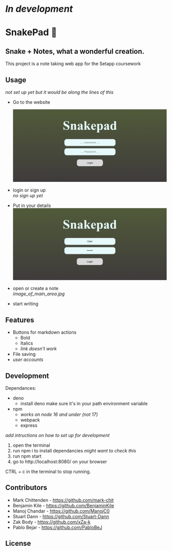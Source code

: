 # *In development*
# SnakePad 🐍

## Snake + Notes, what a wonderful creation.
This project is a note taking web app for the Setapp coursework

## Usage
*not set up yet but it would be along the lines of this*
- Go to the website

  ![login-page](/Documentation/Images/login%20page.png)  

- login or sign up  
    *no sign up yet*
- Put in your details  
![loging-in](/Documentation/Images/details%20loging%20in.png) 
- open or create a note  
*image_of_main_area.jpg*
- start writing

## Features
- Buttons for markdown actions
    - Bold
    - Italics
    - *link doesn't work*
- File saving
- *user accounts*

## Development 
Dependances:
- deno
    - install deno make sure it's in your path environment variable
- npm
    - *works on node 16 and under (not 17)*
    - webpack
    - express

*add intructions on how to set up for development*
1. open the terminal
2. run npm i 
    to install dependancies *might want to check this*
3. run npm start
4. go to http://localhost:8080/ on your browser

CTRL + c in the terminal to stop running.

## Contributors

- Mark Chittenden - https://github.com/mark-chit
- Benjamin Kile - https://github.com/BenjaminKile
- Manoj Chandar - https://github.com/ManojC0
- Stuart Dann - https://github.com/Stuart-Dann
- Zak Body - https://github.com/xZa-k
- Pablo Bejar - https://github.com/PabloBeJ


## License


